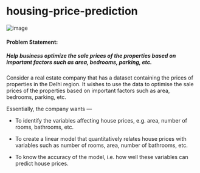 # housing-price-prediction

![image](https://github.com/shinde-chandrakant/housing-price-prediction/assets/94171996/6d8067e3-dc00-4170-a8d1-d5fe6d5f4eb3)

#### Problem Statement:

##### Help business optimize the sale prices of the properties based on important factors such as area, bedrooms, parking, etc.

Consider a real estate company that has a dataset containing the prices of properties in the Delhi region. It wishes to use the data to optimise the sale prices of the properties based on important factors such as area, bedrooms, parking, etc.

Essentially, the company wants —
- To identify the variables affecting house prices, e.g. area, number of rooms, bathrooms, etc.

- To create a linear model that quantitatively relates house prices with variables such as number of rooms, area, number of bathrooms, etc.

- To know the accuracy of the model, i.e. how well these variables can predict house prices.
